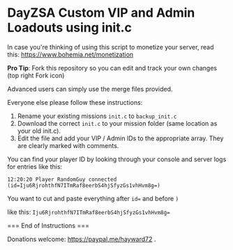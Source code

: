 # DayZSA Custom VIP and Admin Loadouts using init.c

In case you're thinking of using this script to monetize your server, read this: https://www.bohemia.net/monetization

**Pro Tip**: Fork this repository so you can edit and track your own changes (top right Fork icon)

Advanced users can simply use the merge files provided. 

Everyone else please follow these instructions:

1. Rename your existing missions `init.c` to `backup_init.c` 
2. Download the correct `init.c` to your mission folder (same location as your old init.c).
3. Edit the file and add your VIP / Admin IDs to the appropriate array. They are clearly marked with comments. 

You can find your player ID by looking through your console and server logs for entries like this:
	
	12:20:20 Player RandomGuy connected (id=Iju6RjrohthfN7ITmRaf8eerbS4hjSfyzGs1vhHvm8g=)
	
You want to cut and paste everything after `id=` and before `)`
	
like this: `Iju6RjrohthfN7ITmRaf8eerbS4hjSfyzGs1vhHvm8g=`

=== End of Instructions ===
  
Donations welcome: https://paypal.me/hayward72 .

